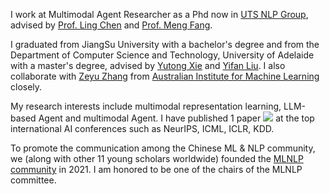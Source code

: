  
I work at Multimodal Agent Researcher as a Phd now in [UTS NLP Group](https://utsnlp.github.io/), advised by [Prof. Ling Chen](https://profiles.uts.edu.au/Ling.Chen) and [Prof. Meng Fang](https://mengf1.github.io/). 


I graduated from JiangSu University with a bachelor's degree and from the Department of Computer Science and Technology,  University of Adelaide with a master's degree, advised by [Yutong Xie](https://scholar.google.com/citations?user=ddDL9HMAAAAJ&hl=zh-CN) and [Yifan Liu](https://scholar.google.com/citations?user=ksQ4JnQAAAAJ&hl=zh-CN). I also collaborate with  [Zeyu Zhang](https://steve-zeyu-zhang.github.io/) from [Australian Institute for Machine Learning](https://www.adelaide.edu.au/aiml/) closely.



My research interests include multimodal representation learning, LLM-based Agent and multimodal Agent. I have published 1 paper <a href='https://scholar.google.com/citations?user=4FA6C0AAAAAJ'><img src="https://img.shields.io/endpoint?logo=Google%20Scholar&url=https%3A%2F%2Fcdn.jsdelivr.net%2Fgh%2FRayeRen%2Frayeren.github.io@google-scholar-stats%2Fgs_data_shieldsio.json&labelColor=f6f6f6&color=9cf&style=flat&label=citations"></a> at the top international AI conferences such as NeurIPS, ICML, ICLR, KDD. 

To promote the communication among the Chinese ML & NLP community, we (along with other 11 young scholars worldwide) founded the [MLNLP community](https://space.bilibili.com/168887299) in 2021. I am honored to be one of the chairs of the MLNLP committee.
